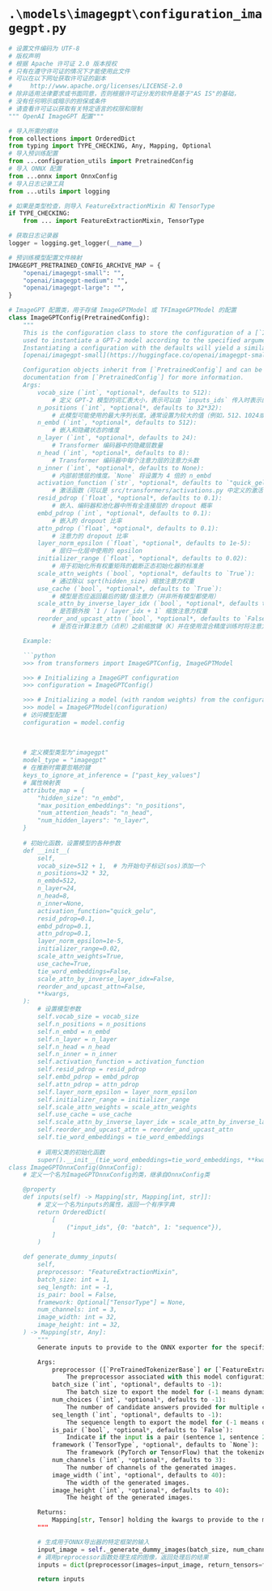 # `.\models\imagegpt\configuration_imagegpt.py`

```py
# 设置文件编码为 UTF-8
# 版权声明
# 根据 Apache 许可证 2.0 版本授权
# 只有在遵守许可证的情况下才能使用此文件
# 可以在以下网址获取许可证的副本
#     http://www.apache.org/licenses/LICENSE-2.0
# 除非适用法律要求或书面同意，否则根据许可证分发的软件是基于"AS IS"的基础，
# 没有任何明示或暗示的担保或条件
# 请查看许可证以获取有关特定语言的权限和限制
""" OpenAI ImageGPT 配置"""

# 导入所需的模块
from collections import OrderedDict
from typing import TYPE_CHECKING, Any, Mapping, Optional
# 导入预训练配置
from ...configuration_utils import PretrainedConfig
# 导入 ONNX 配置
from ...onnx import OnnxConfig
# 导入日志记录工具
from ...utils import logging

# 如果是类型检查，则导入 FeatureExtractionMixin 和 TensorType
if TYPE_CHECKING:
    from ... import FeatureExtractionMixin, TensorType

# 获取日志记录器
logger = logging.get_logger(__name__)

# 预训练模型配置文件映射
IMAGEGPT_PRETRAINED_CONFIG_ARCHIVE_MAP = {
    "openai/imagegpt-small": "",
    "openai/imagegpt-medium": "",
    "openai/imagegpt-large": "",
}

# ImageGPT 配置类，用于存储 ImageGPTModel 或 TFImageGPTModel 的配置
class ImageGPTConfig(PretrainedConfig):
    """
    This is the configuration class to store the configuration of a [`ImageGPTModel`] or a [`TFImageGPTModel`]. It is
    used to instantiate a GPT-2 model according to the specified arguments, defining the model architecture.
    Instantiating a configuration with the defaults will yield a similar configuration to that of the ImageGPT
    [openai/imagegpt-small](https://huggingface.co/openai/imagegpt-small) architecture.

    Configuration objects inherit from [`PretrainedConfig`] and can be used to control the model outputs. Read the
    documentation from [`PretrainedConfig`] for more information.
    Args:
        vocab_size (`int`, *optional*, defaults to 512):
            # 定义 GPT-2 模型的词汇表大小，表示可以由 `inputs_ids` 传入时表示的不同标记数量
        n_positions (`int`, *optional*, defaults to 32*32):
            # 此模型可能使用的最大序列长度。通常设置为较大的值（例如，512、1024或2048）
        n_embd (`int`, *optional*, defaults to 512):
            # 嵌入和隐藏状态的维度
        n_layer (`int`, *optional*, defaults to 24):
            # Transformer 编码器中的隐藏层数量
        n_head (`int`, *optional*, defaults to 8):
            # Transformer 编码器中每个注意力层的注意力头数
        n_inner (`int`, *optional*, defaults to None):
            # 内部前馈层的维度。`None` 将设置为 4 倍的 n_embd
        activation_function (`str`, *optional*, defaults to `"quick_gelu"`):
            # 激活函数（可以是 src/transformers/activations.py 中定义的激活函数之一）。默认为 "quick_gelu"
        resid_pdrop (`float`, *optional*, defaults to 0.1):
            # 嵌入、编码器和池化器中所有全连接层的 dropout 概率
        embd_pdrop (`int`, *optional*, defaults to 0.1):
            # 嵌入的 dropout 比率
        attn_pdrop (`float`, *optional*, defaults to 0.1):
            # 注意力的 dropout 比率
        layer_norm_epsilon (`float`, *optional*, defaults to 1e-5):
            # 层归一化层中使用的 epsilon
        initializer_range (`float`, *optional*, defaults to 0.02):
            # 用于初始化所有权重矩阵的截断正态初始化器的标准差
        scale_attn_weights (`bool`, *optional*, defaults to `True`):
            # 通过除以 sqrt(hidden_size) 缩放注意力权重
        use_cache (`bool`, *optional*, defaults to `True`):
            # 模型是否应返回最后的键/值注意力（并非所有模型都使用）
        scale_attn_by_inverse_layer_idx (`bool`, *optional*, defaults to `False`):
            # 是否额外按 `1 / layer_idx + 1` 缩放注意力权重
        reorder_and_upcast_attn (`bool`, *optional*, defaults to `False`):
            # 是否在计算注意力（点积）之前缩放键（K）并在使用混合精度训练时将注意力点积/softmax 上升级到 float()

    Example:

    ```python
    >>> from transformers import ImageGPTConfig, ImageGPTModel

    >>> # Initializing a ImageGPT configuration
    >>> configuration = ImageGPTConfig()

    >>> # Initializing a model (with random weights) from the configuration
    >>> model = ImageGPTModel(configuration)
    # 访问模型配置
    configuration = model.config
    
    
    
    # 定义模型类型为"imagegpt"
    model_type = "imagegpt"
    # 在推断时需要忽略的键
    keys_to_ignore_at_inference = ["past_key_values"]
    # 属性映射表
    attribute_map = {
        "hidden_size": "n_embd",
        "max_position_embeddings": "n_positions",
        "num_attention_heads": "n_head",
        "num_hidden_layers": "n_layer",
    }
    
    # 初始化函数，设置模型的各种参数
    def __init__(
        self,
        vocab_size=512 + 1,  # 为开始句子标记(sos)添加一个
        n_positions=32 * 32,
        n_embd=512,
        n_layer=24,
        n_head=8,
        n_inner=None,
        activation_function="quick_gelu",
        resid_pdrop=0.1,
        embd_pdrop=0.1,
        attn_pdrop=0.1,
        layer_norm_epsilon=1e-5,
        initializer_range=0.02,
        scale_attn_weights=True,
        use_cache=True,
        tie_word_embeddings=False,
        scale_attn_by_inverse_layer_idx=False,
        reorder_and_upcast_attn=False,
        **kwargs,
    ):
        # 设置模型参数
        self.vocab_size = vocab_size
        self.n_positions = n_positions
        self.n_embd = n_embd
        self.n_layer = n_layer
        self.n_head = n_head
        self.n_inner = n_inner
        self.activation_function = activation_function
        self.resid_pdrop = resid_pdrop
        self.embd_pdrop = embd_pdrop
        self.attn_pdrop = attn_pdrop
        self.layer_norm_epsilon = layer_norm_epsilon
        self.initializer_range = initializer_range
        self.scale_attn_weights = scale_attn_weights
        self.use_cache = use_cache
        self.scale_attn_by_inverse_layer_idx = scale_attn_by_inverse_layer_idx
        self.reorder_and_upcast_attn = reorder_and_upcast_attn
        self.tie_word_embeddings = tie_word_embeddings
    
        # 调用父类的初始化函数
        super().__init__(tie_word_embeddings=tie_word_embeddings, **kwargs)
class ImageGPTOnnxConfig(OnnxConfig):
    # 定义一个名为ImageGPTOnnxConfig的类，继承自OnnxConfig类

    @property
    def inputs(self) -> Mapping[str, Mapping[int, str]]:
        # 定义一个名为inputs的属性，返回一个有序字典
        return OrderedDict(
            [
                ("input_ids", {0: "batch", 1: "sequence"}),
            ]
        )

    def generate_dummy_inputs(
        self,
        preprocessor: "FeatureExtractionMixin",
        batch_size: int = 1,
        seq_length: int = -1,
        is_pair: bool = False,
        framework: Optional["TensorType"] = None,
        num_channels: int = 3,
        image_width: int = 32,
        image_height: int = 32,
    ) -> Mapping[str, Any]:
        """
        Generate inputs to provide to the ONNX exporter for the specific framework

        Args:
            preprocessor ([`PreTrainedTokenizerBase`] or [`FeatureExtractionMixin`]):
                The preprocessor associated with this model configuration.
            batch_size (`int`, *optional*, defaults to -1):
                The batch size to export the model for (-1 means dynamic axis).
            num_choices (`int`, *optional*, defaults to -1):
                The number of candidate answers provided for multiple choice task (-1 means dynamic axis).
            seq_length (`int`, *optional*, defaults to -1):
                The sequence length to export the model for (-1 means dynamic axis).
            is_pair (`bool`, *optional*, defaults to `False`):
                Indicate if the input is a pair (sentence 1, sentence 2)
            framework (`TensorType`, *optional*, defaults to `None`):
                The framework (PyTorch or TensorFlow) that the tokenizer will generate tensors for.
            num_channels (`int`, *optional*, defaults to 3):
                The number of channels of the generated images.
            image_width (`int`, *optional*, defaults to 40):
                The width of the generated images.
            image_height (`int`, *optional*, defaults to 40):
                The height of the generated images.

        Returns:
            Mapping[str, Tensor] holding the kwargs to provide to the model's forward function
        """

        # 生成用于ONNX导出器的特定框架的输入
        input_image = self._generate_dummy_images(batch_size, num_channels, image_height, image_width)
        # 调用preprocessor函数处理生成的图像，返回处理后的结果
        inputs = dict(preprocessor(images=input_image, return_tensors=framework))

        return inputs
```